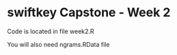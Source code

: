 # swiftkey Capstone - Week 2

Code is located in file week2.R

You will also need ngrams.RData file
